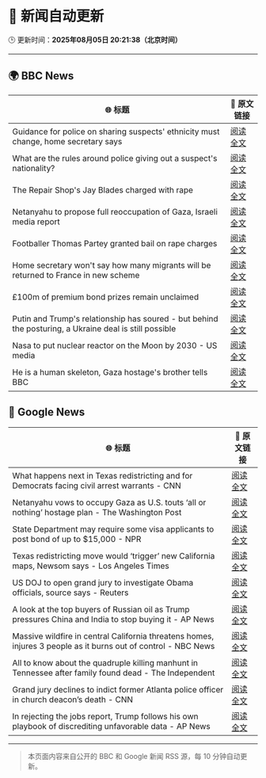# 🧠 新闻自动更新

🕒 更新时间：**2025年08月05日 20:21:38（北京时间）**

---

## 🌍 BBC News

| 🌐 标题 | 🔗 原文链接 |
|--------|-------------|
| Guidance for police on sharing suspects' ethnicity must change, home secretary says | [阅读全文](https://www.bbc.com/news/articles/c8rygx2xpy7o?at_medium=RSS&at_campaign=rss) |
| What are the rules around police giving out a suspect's nationality? | [阅读全文](https://www.bbc.com/news/articles/cm21evz732eo?at_medium=RSS&at_campaign=rss) |
| The Repair Shop's Jay Blades charged with rape | [阅读全文](https://www.bbc.com/news/articles/c5yl63965q0o?at_medium=RSS&at_campaign=rss) |
| Netanyahu to propose full reoccupation of Gaza, Israeli media report | [阅读全文](https://www.bbc.com/news/articles/cpqv2qjg5vvo?at_medium=RSS&at_campaign=rss) |
| Footballer Thomas Partey granted bail on rape charges | [阅读全文](https://www.bbc.com/news/articles/c05engnv3l2o?at_medium=RSS&at_campaign=rss) |
| Home secretary won't say how many migrants will be returned to France in new scheme | [阅读全文](https://www.bbc.com/news/articles/cewykzegy4qo?at_medium=RSS&at_campaign=rss) |
| £100m of premium bond prizes remain unclaimed | [阅读全文](https://www.bbc.com/news/articles/ce3791ep6gko?at_medium=RSS&at_campaign=rss) |
| Putin and Trump's relationship has soured - but behind the posturing, a Ukraine deal is still possible | [阅读全文](https://www.bbc.com/news/articles/cj4wn1j7w1jo?at_medium=RSS&at_campaign=rss) |
| Nasa to put nuclear reactor on the Moon by 2030 - US media | [阅读全文](https://www.bbc.com/news/articles/cev2dylxv74o?at_medium=RSS&at_campaign=rss) |
| He is a human skeleton, Gaza hostage's brother tells BBC | [阅读全文](https://www.bbc.com/news/articles/cewyk4ezeedo?at_medium=RSS&at_campaign=rss) |

## 📰 Google News

| 🌐 标题 | 🔗 原文链接 |
|--------|-------------|
| What happens next in Texas redistricting and for Democrats facing civil arrest warrants - CNN | [阅读全文](https://news.google.com/rss/articles/CBMiiwFBVV95cUxNbDlSNWtMTXRxTlBMSUp3SFJoNVFQZW9fYkF2dElTcDktZHU0UU1iRnBxZGdzeERwQ0xOdkhuOW5FdEZjUWZJZzlpWGtVdXFlbFRydXI2Y3F5LTBsMEpOQTZlRU9QZ1BEQk85bk9uaEd4eUFQbldWS0xRT2djSHNBSDdGSnR2OFJkVVVn0gGQAUFVX3lxTE10bTFPMnM4UFJRZnFLVnhwWkpMQmFyQjNZc1NxMHhKUksyVFJZdGFRR19Qbm02NGphcnk0V1RnLTByXzEtMkJORlpzYTRHODBQbEhOTzhULTRBUlRZRW5oVUF0MG1VY3VIRlhoZnlKbEdyQ1c4d1d2cFM0NXBCRzFEU0VYZVRva3Q4ZFI4bFEzcQ?oc=5) |
| Netanyahu vows to occupy Gaza as U.S. touts ‘all or nothing’ hostage plan - The Washington Post | [阅读全文](https://news.google.com/rss/articles/CBMipAFBVV95cUxQWUpIdURIX253TERmYlNJQzdHbjNSckFvczlxN0ZlRDZrTzU3QVlRcXFRQmpPNHJuVWxhcFo2VTBfUUZYc3Q5cl9QdjFYUExHLXcxLW55RW1neEkzTmtJNlloVWd5TGl5a1MweGtNcUM4YUJ2c2JocWJqbVRmaHd0azVJUEZVUEFBYzlCRGRROWpzTmVVbDNpcDFwcDJvVlNicEluOA?oc=5) |
| State Department may require some visa applicants to post bond of up to $15,000 - NPR | [阅读全文](https://news.google.com/rss/articles/CBMiigFBVV95cUxPMTd5cnQzajRkVURTVldMMnptTmxYQnBfZFBFNnZEbDlrcjFPcElxdng3Q3Zxem1PdlR2U1Z5dFRXM1N4ZFBBT2I1MDFHRGNwN0dQLVJkYkwyWXJZMXlobGp4cjZHZzloU2hZVlJzT0ktVklGd3pRZ1A2LXJpckQwQ292OF9xMFFCOVE?oc=5) |
| Texas redistricting move would ‘trigger’ new California maps, Newsom says - Los Angeles Times | [阅读全文](https://news.google.com/rss/articles/CBMiogFBVV95cUxNcVdhZVdrWDNZWVJHZi1QMEd4Rlg5azR0aWo4SnlZbFVDZlp6OTZtTEZWZzlqNjlUcHU1UUpXTk9weXdPMDBCS3VlLWhXdmpVWV9ONGt0YWdvcFctSmZaWmRlWTFnbjFYaUxoRVI0aC1lRDdRclNJZS1odkZXYmxqd3lYSUJXS2pXYlExMTNtRENiOW5BUjRRWHEwNkFMcXFmaGc?oc=5) |
| US DOJ to open grand jury to investigate Obama officials, source says - Reuters | [阅读全文](https://news.google.com/rss/articles/CBMitgFBVV95cUxPMFpTV2JuSE1QSkh1bnBoWmdKMlpRbTJnY1RRQkJvY2wyT0NZZHJDUVpaZEJHaEY1MXdNbVppVVNSZU9DMFhBRUUtajZPeVJZNjdOSW5iNDU4YUlSdEk4NTF5d0lPU1A2eVo3ak10Q3R2RWk4QWdpMS15RVVycGJUc2lpd3JMSkVrQnBweHZOVGtSWm1BeEhuRFA5Sk5HUVNLZXVuVVBFbGVnZmdRS3FDSVVPMUk4Zw?oc=5) |
| A look at the top buyers of Russian oil as Trump pressures China and India to stop buying it - AP News | [阅读全文](https://news.google.com/rss/articles/CBMikwFBVV95cUxPdEhpdzdlbHVOYnNYa0cyTGlRWWJUY21oMzdDRk1mN29IVXE2NlgwOWNDbEJCRG15NkFoa1FoSWZTSC1YelVBYTQwRF83M2NUVTFlcTVnSkdBa3RwTnZnSWNKLXlSc29DSGQ4OXBLYjRUNXl4eXVSalVOMkxwaFdiZlgyLV8xdDJiOU81SHVRbHYwQjA?oc=5) |
| Massive wildfire in central California threatens homes, injures 3 people as it burns out of control - NBC News | [阅读全文](https://news.google.com/rss/articles/CBMiugFBVV95cUxOYms3ZXdpa1o4UVAySlpxMnlTdXp4Y3dXdzFKVml0d00yM2I5SlFYeG9WcmRFWTJfcEZtNXpKc05kSlJFd2dqQXlqLUFCOXZsVjBCelFiNFVxenJUZjNqSk5HYVlYamd6Vmx2MmFTc3NSUW8temNHa0x0c2hSOTJnWFlpc2NFd0ZLVU9qTjNROWF0ZzkyTFdNemsxbFh1SDJyZUFIdFlRbUJxTGh5Q01LV0FaUnZ5Tkg1SFHSAVZBVV95cUxOd0ZFOHltYlJXb3EwYi1aeHBxQmxCdktFTXZzRy1DRDFjQjB4cWszTm8tUld6Y1VjaHhlcTBRMjR5bWFCWGJ3NTRfcmRLUlplcUlKTWNpdw?oc=5) |
| All to know about the quadruple killing manhunt in Tennessee after family found dead - The Independent | [阅读全文](https://news.google.com/rss/articles/CBMisgFBVV95cUxNZXFlWkU2SkQ4Z1RfMENTVGNMck1FUEE4djNid1psamZpOFhpWVVLLXBPbk1UVVJnRFdwTUJIdmQyaGRGeTltdE5ONC1xYmJ3NmNCejREVnYta2dfMktoeERXZEtsdWJlR3JPRXZ6ektrekhBNTQ4czlWbjI4SGVObDE2VUFFQXI4c0dnQU5tTDJiVHYyZFNBRnNfeGZkd2xpYThjWG9VRVVvTjJvM3c1dzlR?oc=5) |
| Grand jury declines to indict former Atlanta police officer in church deacon’s death - CNN | [阅读全文](https://news.google.com/rss/articles/CBMic0FVX3lxTE9EcXpuLUk5bGRfN1o0RFZ2NWR6a1lIMzEyaUFKQUt1UmlGc2I1MmxXaExBZnhIa2lTazZqTElkaXhCdFFqOTBhY2NBbXNjUjRydnJ0VGVkMWZmY1RYeEJaVnZ6ZE9uYVN6VmJEMmdYNVd4ZEHSAXhBVV95cUxOMy02Zi1wQnJzS3JwWmhhTEVHWWZvWWJiRFdZNm5qcnEtYjlOUGFoLW1aZzR3VVRJOTN1SFY1Y0FiM2duWnlLeDdqdTVhZ2Q2SU13ZnZQdnQyamt5eTNadFJWWVN4V1VvckdQOHpLOFdUN29vSEJhZ2U?oc=5) |
| In rejecting the jobs report, Trump follows his own playbook of discrediting unfavorable data - AP News | [阅读全文](https://news.google.com/rss/articles/CBMiqgFBVV95cUxQMXhLVktjYk9Oa2NoWkVNT3RXWTJBQ1FXaDZQdHpvV3hWbmItTTFwYWZOTnV3RzF6Znh3ZVJKUzlSVkZtTVlQOURVc3NRd0dvR2gzaG45dDdaa0RoaExSV0ZWRXFIbHdhNE11VFFhWjJjNDdUWlJQS1VSVHZDNWN4NlF5X3lPMEFyWkxhVTM0dHNYaEs1ejlxMXgyQ25sZTlVMl82aFY5eHdVQQ?oc=5) |

---
> 本页面内容来自公开的 BBC 和 Google 新闻 RSS 源，每 10 分钟自动更新。